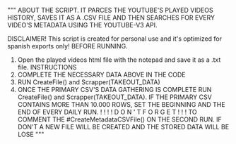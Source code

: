"""
ABOUT THE SCRIPT. IT PARCES THE YOUTUBE'S PLAYED VIDEOS HISTORY, SAVES IT AS A .CSV FILE AND THEN SEARCHES FOR EVERY VIDEO'S METADATA USING THE YOUTUBE-V3 API.


DISCLAIMER!
This script is created for personal use and it's optimized for spanish exports only!
BEFORE RUNNING. 
1) Open the played videos html file with the notepad and save it as a .txt file.
INSTRUCTIONS
1) COMPLETE THE NECESSARY DATA ABOVE IN THE CODE
2) RUN CreateFile() and Scrapper(TAKEOUT_DATA)
3) ONCE THE PRIMARY CSV'S DATA GATHERING IS COMPLETE RUN CreateFile() and Scrapper(TAKEOUT_DATA).
    IF THE PRIMARY CSV CONTAINS MORE THAN 10.000 ROWS, SET THE BEGINNING AND THE END OF EVERY DAILY RUN.
    ! ! ! ! D O N ' T  F O R G E T ! ! !  TO COMMENT THE #CreateMetadataCSVFile() ON THE SECOND RUN.
    IF DON'T A NEW FILE WILL BE CREATED AND THE STORED DATA WILL BE LOSE
"""
